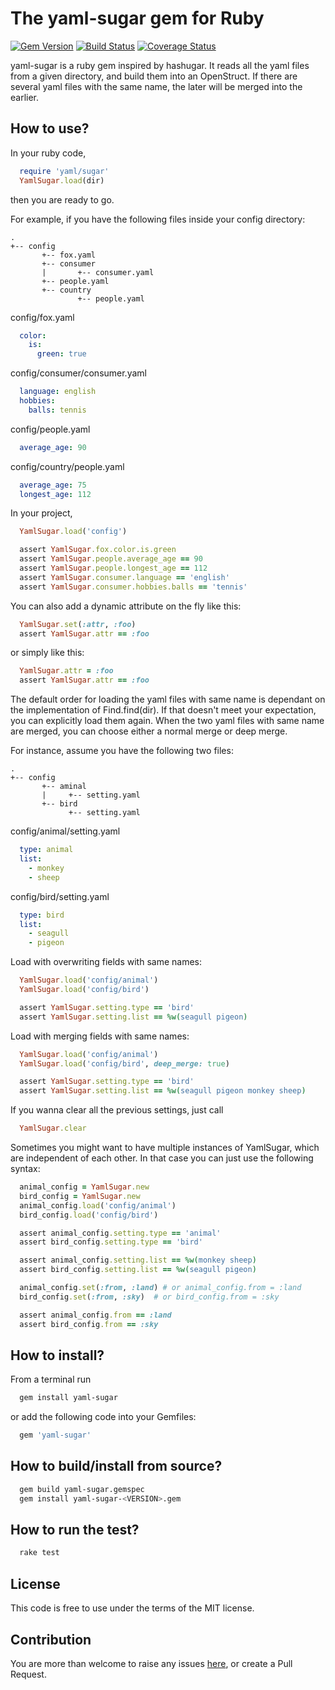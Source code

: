 # The yaml-sugar gem for Ruby

[![Gem Version](https://badge.fury.io/rb/yaml-sugar.svg)](https://badge.fury.io/rb/yaml-sugar)
[![Build Status](https://travis-ci.org/hex0cter/yaml-sugar.svg?branch=master)](https://travis-ci.org/hex0cter/yaml-sugar)
[![Coverage Status](https://coveralls.io/repos/github/hex0cter/yaml-sugar/badge.svg?branch=master)](https://coveralls.io/github/hex0cter/yaml-sugar?branch=master)

yaml-sugar is a ruby gem inspired by hashugar. It reads all the yaml files from
a given directory, and build them into an OpenStruct. If there are several yaml
files with the same name, the later will be merged into the earlier.

## How to use?

In your ruby code,

```ruby
  require 'yaml/sugar'
  YamlSugar.load(dir)
```

then you are ready to go.

For example, if you have the following files inside your config directory:

```
.
+-- config
       +-- fox.yaml
       +-- consumer
       |       +-- consumer.yaml
       +-- people.yaml
       +-- country
               +-- people.yaml
```

config/fox.yaml
```yaml
  color:
    is:
      green: true
```

config/consumer/consumer.yaml

```yaml
  language: english
  hobbies:
    balls: tennis
```

config/people.yaml

```yaml
  average_age: 90
```

config/country/people.yaml

```yaml
  average_age: 75
  longest_age: 112
```


In your project,

```ruby
  YamlSugar.load('config')

  assert YamlSugar.fox.color.is.green
  assert YamlSugar.people.average_age == 90
  assert YamlSugar.people.longest_age == 112
  assert YamlSugar.consumer.language == 'english'
  assert YamlSugar.consumer.hobbies.balls == 'tennis'
```

You can also add a dynamic attribute on the fly like this:

```ruby
  YamlSugar.set(:attr, :foo)
  assert YamlSugar.attr == :foo
```

or simply like this:

```ruby
  YamlSugar.attr = :foo
  assert YamlSugar.attr == :foo
```

The default order for loading the yaml files with same name is dependant
on the implementation of Find.find(dir). If that doesn't meet your
expectation, you can explicitly load them again. When the two yaml files
with same name are merged, you can choose either a normal merge or deep merge.

For instance, assume you have the following two files:

```
.
+-- config
       +-- aminal
       |     +-- setting.yaml
       +-- bird
             +-- setting.yaml
```

config/animal/setting.yaml

```yaml
  type: animal
  list:
    - monkey
    - sheep

```

config/bird/setting.yaml

```yaml
  type: bird
  list:
    - seagull
    - pigeon
```

Load with overwriting fields with same names:

```ruby
  YamlSugar.load('config/animal')
  YamlSugar.load('config/bird')

  assert YamlSugar.setting.type == 'bird'
  assert YamlSugar.setting.list == %w(seagull pigeon)
```

Load with merging fields with same names:

```ruby
  YamlSugar.load('config/animal')
  YamlSugar.load('config/bird', deep_merge: true)

  assert YamlSugar.setting.type == 'bird'
  assert YamlSugar.setting.list == %w(seagull pigeon monkey sheep)
```

If you wanna clear all the previous settings, just call

```ruby
  YamlSugar.clear
```

Sometimes you might want to have multiple instances of YamlSugar, which are independent
of each other. In that case you can just use the following syntax:

```ruby
  animal_config = YamlSugar.new
  bird_config = YamlSugar.new
  animal_config.load('config/animal')
  bird_config.load('config/bird')

  assert animal_config.setting.type == 'animal'
  assert bird_config.setting.type == 'bird'

  assert animal_config.setting.list == %w(monkey sheep)
  assert bird_config.setting.list == %w(seagull pigeon)

  animal_config.set(:from, :land) # or animal_config.from = :land
  bird_config.set(:from, :sky)  # or bird_config.from = :sky

  assert animal_config.from == :land
  assert bird_config.from == :sky
```

## How to install?

From a terminal run

```bash
  gem install yaml-sugar
```

or add the following code into your Gemfiles:

```ruby
  gem 'yaml-sugar'
```

## How to build/install from source?

```bash
  gem build yaml-sugar.gemspec
  gem install yaml-sugar-<VERSION>.gem
```

## How to run the test?

```bash
  rake test
```

## License

This code is free to use under the terms of the MIT license.

## Contribution

You are more than welcome to raise any issues [here](https://github.com/hex0cter/yaml-sugar/issues), or create a Pull Request.
